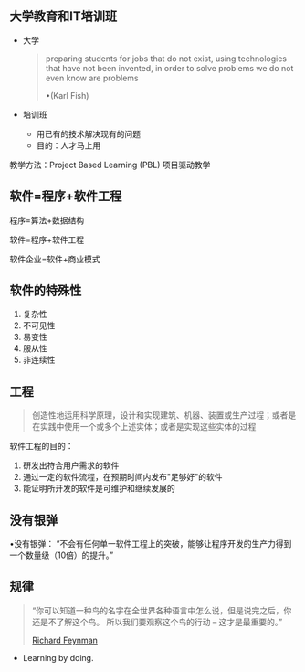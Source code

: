 ## 大学教育和IT培训班

+ 大学

  > preparing students for jobs that do not exist, using technologies that have not been invented, in order to solve problems we do not even know are problems
  >
  > •(Karl Fish) 
  >
  > 

+ 培训班
  + 用已有的技术解决现有的问题
  + 目的：人才马上用

教学方法：Project Based Learning (PBL) 项目驱动教学

## 软件=程序+软件工程

 程序=算法+数据结构

软件=程序+软件工程

软件企业=软件+商业模式

## 软件的特殊性

1. 复杂性
2. 不可见性
3. 易变性
4. 服从性
5. 非连续性

## 工程

> 创造性地运用科学原理，设计和实现建筑、机器、装置或生产过程；或者是在实践中使用一个或多个上述实体；或者是实现这些实体的过程

软件工程的目的：

1. 研发出符合用户需求的软件
2. 通过一定的软件流程，在预期时间内发布"足够好"的软件
3. 能证明所开发的软件是可维护和继续发展的



## 没有银弹

•没有银弹： “不会有任何单一软件工程上的突破，能够让程序开发的生产力得到一个数量级（10倍）的提升。”

## 规律



>  “你可以知道一种鸟的名字在全世界各种语言中怎么说，但是说完之后，你还是不了解这个鸟。 所以我们要观察这个鸟的行动 – 这才是最重要的。”
>
> [Richard Feynman](https://www.youtube.com/watch?v=lFIYKmos3-s)

+ Learning by doing. 





